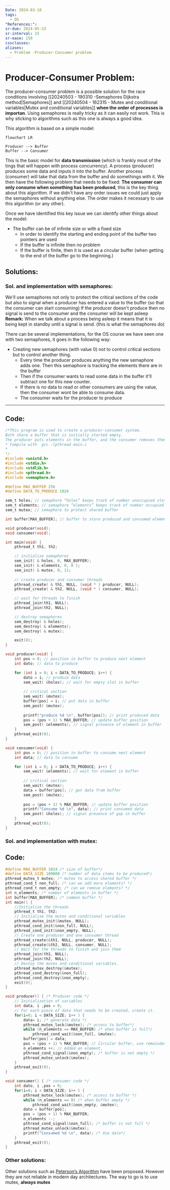 ```yaml
---
Date: 2024-03-18
tags:
  - OS
"References:": 
sr-due: 2024-05-23
sr-interval: 15
sr-ease: 150
cssclasses: 
aliases:
  - Problem -Producer-Consumer problem
---
```

# Producer-Consumer Problem: 
The producer-consumer problem is a possible solution for the race conditions involving  [[20240503 - 190310 -Semaphores Dijkstra method|Semaphores]] and [[20240504 - 162315 - Mutex and conditional variables|Mutex and conditional variables]]  **when the order of processes is importan**. Using semaphores is really tricky as it can easily not work. This is why sticking to algorithms such as this one is always a good idea.

This algorithm is based on a simple model: 

```mermaid
flowchart LR

Producer --> Buffer
Buffer --> Consumer

```

This is the basic model for **data transmission** (which is frankly most of the tings that will happen with process concurrency). A process (producer) produces some data and inputs it into the buffer. Another process (consumer) will take that data from the buffer and do somethings with it. We then have the following problem that needs to be fixed: **The consumer can only consume when something has been produced**, this is the key thing about this algorithm. If we didn't have any order issues we could just apply the semaphores without anything else. The order makes it necessary to use this algorithm (or any other).

Once we have identified this key issue we can identify other things about the model: 
+ The buffer can be of infinite size or with a fixed size
	+ In order to identify the starting and ending point of the buffer two pointers are used
	+ If the buffer is infinite then no problem
	+ If the buffer is finite, then it is used as a circular buffer (when getting to the end of the buffer go to the beginning.)
## Solutions: 
### Sol. and implementation with semaphores: 
We'll use semaphores not only to protect the critical sections of the code but also to signal when a producer has entered a value to the buffer (so that the consumer can start consuming)
If the producer doesn't produce then no signal is send to the consumer and the consumer will be kept asleep
**Remark:** When we talk about a process being asleep it means that it is being kept in standby until a signal is send. (this is what the semaphores do) 

There can be several implementations, for the OS course we have seen one with two semaphores, it goes in the following way: 
+ Creating new semaphores (with value 0) not to control critical sections but to control another thing. 
	+ Every time the producer produces anything the new semaphore adds one. Then this semaphore is tracking the elements there are in the buffer
	+ Then if the consumer wants to read some data in the buffer it'll subtract one for this new counter.
	+ If there is no data to read or other consumers are using the value, then the consumer wont be able to consume data. 
	+ The consumer waits for the producer to produce
---
## Code:  

```C
/*This program is used to create a producer-consumer system.
Both share a buffer that is initially started empty.
The producer puts elements in the buffer, and the consumer removes them. If the buffer becomes full, the producer must stop producing. If the buffer becomes empty, the consumer must stop consuming.
* Compile with  gcc -lpthread main.c
* 
*/
#include <unistd.h>
#include <stdio.h>
#include <stdlib.h>
#include <pthread.h>
#include <semaphore.h>

#define MAX_BUFFER 256
#define DATA_TO_PRODUCE 1024

sem_t holes; // semaphore “holes” keeps track of number unoccupied slots in the buffer at any given time 
sem_t elements; // semaphore “elements” keeps track of number occupied slots. 
sem_t mutex; // semaphore to protect shared buffer

int buffer[MAX_BUFFER]; // buffer to store produced and consumed elements

void producer(void);
void consumer(void);

int main(void) {
    pthread_t th1, th2;

    // initialize semaphores
    sem_init( & holes, 0, MAX_BUFFER);
    sem_init( & elements, 0, 0 );
    sem_init( & mutex, 0, 1);
  
    // create producer and consumer threads
    pthread_create( & th1, NULL, (void * ) producer, NULL);
    pthread_create( & th2, NULL, (void * ) consumer, NULL);

    // wait for threads to finish
    pthread_join(th1, NULL);
    pthread_join(th2, NULL);

    // destroy semaphores
    sem_destroy( & holes);
    sem_destroy( & elements);
    sem_destroy( & mutex);

    exit(0);
}

void producer(void) {
    int pos = 0; // position in buffer to produce next element
    int dato; // data to produce

    for (int i = 0; i < DATA_TO_PRODUCE; i++) {
        dato = i; // produce data
        sem_wait( &holes); // wait for empty slot in buffer
      
        // critical section
        sem_wait( &mutex); 
        buffer[pos] = i; // put data in buffer
        sem_post( &mutex); 
      
        printf("produce %d \n", buffer[pos]); // print produced data
        pos = (pos + 1) % MAX_BUFFER; // update buffer position
        sem_post( &elements); // signal presence of element in buffer
    }
    pthread_exit(0);
}

void consumer(void) {
    int pos = 0; // position in buffer to consume next element
    int data; // data to consume

    for (int i = 0; i < DATA_TO_PRODUCE; i++) {
        sem_wait( &elements); // wait for element in buffer
      
        // critical section
        sem_wait( &mutex); 
        data = buffer[pos]; // get data from buffer
        sem_post( &mutex);
      
        pos = (pos + 1) % MAX_BUFFER; // update buffer position
        printf("Consume %d \n", data); // print consumed data
        sem_post( &holes); // signal presence of gap in buffer
    }
    pthread_exit(0);
}

```

### Sol. and implementation with mutex:
## Code: 
```c
#define MAX_BUFFER 1024 /* size of buffer*/
#define DATA_SIZE 100000 /* number of data items to be produced*/
pthread_mutex_t mutex; /* mutex to access shared buffer */
pthread_cond_t non_full; /* can we add more elements? */
pthread_cond_t non_empty; /* can we remove elements? */
int n_elements; /* number of elements in buffer */
int buffer[MAX_BUFFER]; /* common buffer */
int main() {
	//Initialise the threads
    pthread_t th1, th2;
    // Initialise the mutex and conditional variables
    pthread_mutex_init(&mutex, NULL);
    pthread_cond_init(&non_full, NULL);
    pthread_cond_init(&non_empty, NULL);
    // Create one producer and one consumer thread
    pthread_create(&th1, NULL, producer, NULL);
    pthread_create(&th2, NULL, consumer, NULL);
    // Wait for the threads to finish and join them
    pthread_join(th1, NULL);
    pthread_join(th2, NULL);
    // Destoy the mutex and conditional variables.
    pthread_mutex_destroy(&mutex);
    pthread_cond_destroy(&non_full);
    pthread_cond_destroy(&non_empty);
    exit(0);
}
```

```c
void producer() { /* Producer code */
	// Initialization of variables
    int data, i ,pos = 0;
    // For each piece of data that needs to be created, create it.
    for(i=0; i < DATA_SIZE; i++ ) {
        data= i; /* generate data */
        pthread_mutex_lock(&mutex); /* access to buffer*/
        while (n_elements == MAX_BUFFER) /* when buffer is full*/
            pthread_cond_wait(&non_full, &mutex);
        buffer[pos] = data;
        pos = (pos + 1) % MAX_BUFFER; // Circular buffer, use remainder.
        n_elements ++; // Added an element.
        pthread_cond_signal(&non_empty); /* buffer is not empty */
        pthread_mutex_unlock(&mutex);
    }
    pthread_exit(0);
}
```

```c
void consumer() { /* consumer code */
    int dato, i ,pos = 0;
    for(i=0; i < DATA_SIZE; i++ ) {
        pthread_mutex_lock(&mutex); /* access to buffer */
        while (n_elements == 0) /* when buffer empty */
            pthread_cond_wait(&non_empty, &mutex);
        dato = buffer[pos];
        pos = (pos + 1) % MAX_BUFFER;
        n_elements --;
        pthread_cond_signal(&non_full); /* buffer is not full */
        pthread_mutex_unlock(&mutex);
        printf("Consumed %d \n", data); /* Use data*/
    }
    pthread_exit(0);
}
```
### Other solutions: 
Other solutions such as [Peterson’s Algorithm](https://www.geeksforgeeks.org/petersons-algorithm-in-process-synchronization/) have been proposed. However they are not reliable in modern day architectures. The way to go is to use mutex, **always mutex**
